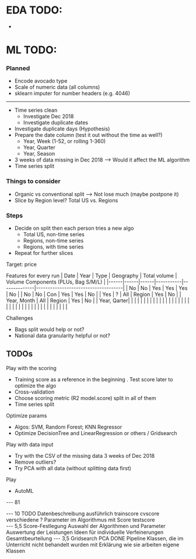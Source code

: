 
# EDA TODO:

* 

# ML TODO:

### Planned
* Encode avocado type
* Scale of numeric data (all columns)
* sklearn imputer for number headers (e.g. 4046)
---
* Time series clean
    * Investigate Dec 2018
    * Investigate duplicate dates
* Investigate duplicate days (Hypothesis)
* Prepare the date column (test it out without the time as well?)
    * Year, Week (1-52, or rolling 1-360)
    * Year, Quarter
    * Year, Season
* 3 weeks of data missing in Dec 2018 --> Would it affect the ML algorithm
* Time series split

### Things to consider
* Organic vs conventional split --> Not lose much (maybe postpone it)
* Slice by Region level? Total US vs. Regions 

### Steps

* Decide on split then each person tries a new algo
    * Total US, non-time series
    * Regions, non-time series
    * Regions, with time series
* Repeat for further slices



Target: price

Features for every run
| Date | Year | Type | Geography | Total volume | Volume Components (PLUs, Bag S/M/L) |
|------|------|------|-----------|--------------|-------------------------------------|
| No   |  No  | Yes  |    Yes    |     Yes      |        No                           |
| No   |  No  | Con  |    Yes    |     Yes      |        No                           |
| Yes  |  ?   | All  |    Region |     Yes      |        No                           |
| Year, Month | All  |    Region |     Yes      |        No                           |
| Year, Qarter|      |           |              |                                     |
|      |      |      |           |              |                                     |
|      |      |      |           |              |                                     |
|      |      |      |           |              |                                     |
|      |      |      |           |              |                                     |
|      |      |      |           |              |                                     |



Challenges
* Bags split would help or not? 
* National data granularity helpful or not?

## TODOs

Play with the scoring
* Training score as a reference in the beginning . Test score later to optimize the algo
* Cross-validation
* Choose scoring metric (R2 model.score) split in all of them
* Time series split

Optimize params
* Algos: SVM, Random Forest; KNN Regressor
* Optimize DecisionTree and LinearRegression or others / Gridsearch

Play with data input
* Try with the CSV of the missing data 3 weeks of Dec 2018
* Remove outliers?
* Try PCA with all data (without splitting data first)

Play
* AutoML

--- 81

--- 10
TODO Datenbeschreibung ausführlich trainscore cvscore verschiedene 
? Parameter im Algorithmus mit Score testscore   
--- 5,5
Score-Festlegung
Auswahl der Algorithmen und Parameter
Auswertung der Leistungen
Ideen für individuelle Verfeinerungen
Gesamtbeurteilung
--- 3,5
Gridsearch 
PCA 
DONE Pipeline 
Klassen, die im Unterricht nicht behandelt wurden mit Erklärung wie sie arbeiten 
eigene Klassen
